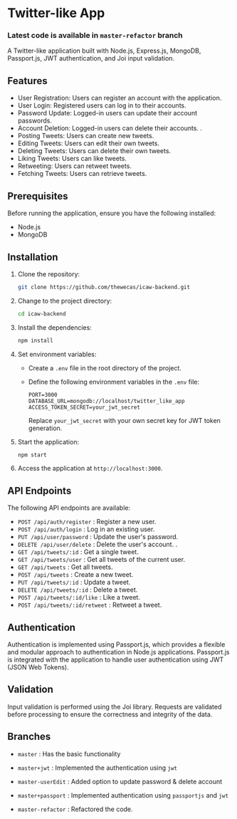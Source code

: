 # Twitter-like App

### Latest code is available in `master-refactor` branch

A Twitter-like application built with Node.js, Express.js, MongoDB, Passport.js, JWT authentication, and Joi input validation.

## Features

- User Registration: Users can register an account with the application.
- User Login: Registered users can log in to their accounts.
- Password Update: Logged-in users can update their account passwords.
- Account Deletion: Logged-in users can delete their accounts.
  .
- Posting Tweets: Users can create new tweets.
- Editing Tweets: Users can edit their own tweets.
- Deleting Tweets: Users can delete their own tweets.
- Liking Tweets: Users can like tweets.
- Retweeting: Users can retweet tweets.
- Fetching Tweets: Users can retrieve tweets.

## Prerequisites

Before running the application, ensure you have the following installed:

- Node.js
- MongoDB

## Installation

1. Clone the repository:

   ```bash
   git clone https://github.com/thewecas/icaw-backend.git
   ```

2. Change to the project directory:

   ```bash
   cd icaw-backend
   ```

3. Install the dependencies:

   ```bash
   npm install
   ```

4. Set environment variables:

   - Create a `.env` file in the root directory of the project.
   - Define the following environment variables in the `.env` file:

     ```plaintext
     PORT=3000
     DATABASE_URL=mongodb://localhost/twitter_like_app
     ACCESS_TOKEN_SECRET=your_jwt_secret
     ```

     Replace `your_jwt_secret` with your own secret key for JWT token generation.

5. Start the application:

   ```bash
   npm start
   ```

6. Access the application at `http://localhost:3000`.

## API Endpoints

The following API endpoints are available:

- `POST /api/auth/register` : Register a new user.
- `POST /api/auth/login` : Log in an existing user.
- `PUT /api/user/password` : Update the user's password.
- `DELETE /api/user/delete` : Delete the user's account.
  .
- `GET /api/tweets/:id` : Get a single tweet.
- `GET /api/tweets/user` : Get all tweets of the current user.
- `GET /api/tweets` : Get all tweets.
- `POST /api/tweets` : Create a new tweet.
- `PUT /api/tweets/:id` : Update a tweet.
- `DELETE /api/tweets/:id` : Delete a tweet.
- `POST /api/tweets/:id/like` : Like a tweet.
- `POST /api/tweets/:id/retweet` : Retweet a tweet.

## Authentication

Authentication is implemented using Passport.js, which provides a flexible and modular approach to authentication in Node.js applications. Passport.js is integrated with the application to handle user authentication using JWT (JSON Web Tokens).

## Validation

Input validation is performed using the Joi library. Requests are validated before processing to ensure the correctness and integrity of the data.

## Branches

- `master` : Has the basic functionality

- `master+jwt` : Implemented the authentication using `jwt`

- `master-userEdit` : Added option to update password & delete account

- `master+passport` : Implemented authentication using `passportjs` and `jwt`

- `master-refactor` : Refactored the code.
